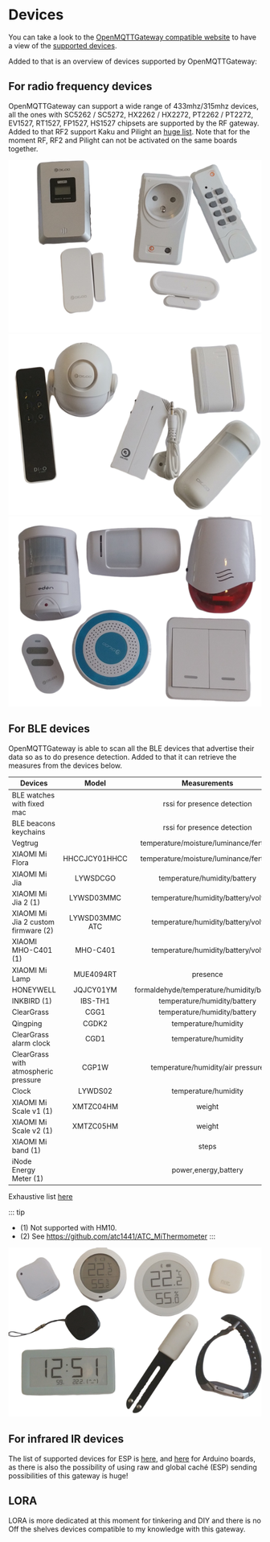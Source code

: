 # Devices

You can take a look to the [OpenMQTTGateway compatible website](https://compatible.openmqttgateway.com) to have a view of the [supported devices](https://compatible.openmqttgateway.com/index.php/devices/).

Added to that is an overview of devices supported by OpenMQTTGateway:

## For radio frequency devices 
OpenMQTTGateway can support a wide range of 433mhz/315mhz devices, all the ones with SC5262 / SC5272, HX2262 / HX2272, PT2262 / PT2272, EV1527, RT1527, FP1527, HS1527 chipsets are supported by the RF gateway. Added to that RF2 support Kaku and Pilight an [huge list](https://wiki.pilight.org/devices). 
Note that for the moment RF, RF2 and Pilight can not be activated on the same boards together.

![boards](../img/OpenMQTTGateway_devices_rf1.png ':size=250%')
![boards](../img/OpenMQTTGateway_devices_rf2.png ':size=250%')
![boards](../img/OpenMQTTGateway_devices_rf3.png ':size=250%')

## For BLE devices 
OpenMQTTGateway is able to scan all the BLE devices that advertise their data so as to do presence detection. Added to that it can retrieve the measures from the devices below.

|Devices|Model|Measurements|
|-|:-:|:-:|
| BLE watches with fixed mac||rssi for presence detection|
| BLE beacons keychains||rssi for presence detection|
| Vegtrug ||temperature/moisture/luminance/fertility|
| XIAOMI Mi Flora |HHCCJCY01HHCC|temperature/moisture/luminance/fertility|
| XIAOMI Mi Jia |LYWSDCGO|temperature/humidity/battery|
| XIAOMI Mi Jia 2 (1)|LYWSD03MMC|temperature/humidity/battery/volt|
| XIAOMI Mi Jia 2 custom firmware (2)|LYWSD03MMC ATC|temperature/humidity/battery/volt|
| XIAOMI MHO-C401 (1)|MHO-C401|temperature/humidity/battery/volt|
| XIAOMI Mi Lamp |MUE4094RT|presence|
| HONEYWELL |JQJCY01YM|formaldehyde/temperature/humidity/battery|
| INKBIRD (1)|IBS-TH1|temperature/humidity/battery|
| ClearGrass |CGG1|temperature/humidity/battery|
| Qingping |CGDK2|temperature/humidity|
| ClearGrass alarm clock|CGD1|temperature/humidity|
| ClearGrass with atmospheric pressure |CGP1W|temperature/humidity/air pressure|
| Clock |LYWDS02|temperature/humidity|
| XIAOMI Mi Scale v1 (1)|XMTZC04HM|weight|
| XIAOMI Mi Scale v2 (1)|XMTZC05HM|weight|
| XIAOMI Mi band (1)||steps|
| iNode Energy Meter (1)||power,energy,battery|

Exhaustive list [here](https://compatible.openmqttgateway.com/index.php/devices/ble-devices/)

::: tip
- (1) Not supported with HM10.
- (2) See https://github.com/atc1441/ATC_MiThermometer
:::

![devices](../img/OpenMQTTGateway_devices_ble.png ':size=250%')

## For infrared IR devices 
The list of supported devices for ESP is [here](https://github.com/crankyoldgit/IRremoteESP8266/blob/master/SupportedProtocols.md), and [here](https://github.com/1technophile/OpenMQTTGateway/blob/6f73160d1421bebf2c1bbc9b8017978ff5b16520/main/config_IR.h#L123) for Arduino boards, as there is also the possibility of using raw and global caché (ESP)  sending possibilities of this gateway is huge!

## LORA
LORA is more dedicated at this moment for tinkering and DIY and there is no Off the shelves devices compatible to my knowledge with this gateway.
